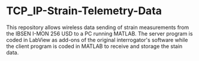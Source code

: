 # TCP_IP-Strain-Telemetry-Data
This repository allows wireless data sending of strain measurements from the IBSEN I-MON 256 USD to a PC running MATLAB. The server program is coded in LabView as add-ons of the original interrogator's software while the client program is coded in MATLAB to receive and storage the stain data.
